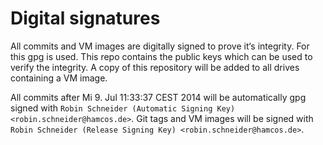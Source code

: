 # Digital signatures

All commits and VM images are digitally signed to prove it‘s integrity. For
this gpg is used. This repo contains the public keys which can be used to
verify the integrity. A copy of this repository will be added to all drives containing a VM image.

All commits after Mi 9. Jul 11:33:37 CEST 2014 will be automatically gpg signed with `Robin Schneider (Automatic Signing Key) <robin.schneider@hamcos.de>`.
Git tags and VM images will be signed with `Robin Schneider (Release Signing Key) <robin.schneider@hamcos.de>`.
